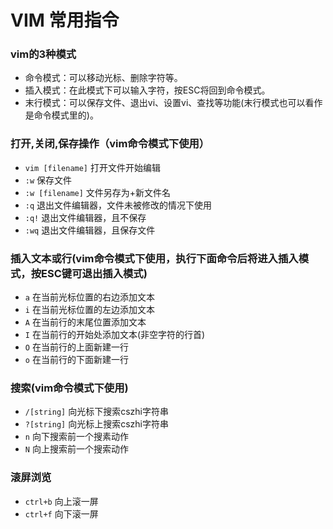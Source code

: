 VIM 常用指令
===========

### vim的3种模式
*	命令模式：可以移动光标、删除字符等。
*	插入模式：在此模式下可以输入字符，按ESC将回到命令模式。
*	末行模式：可以保存文件、退出vi、设置vi、查找等功能(末行模式也可以看作是命令模式里的)。

### 打开,关闭,保存操作（vim命令模式下使用）
*	`vim [filename]`
	打开文件开始编辑
*	`:w`
	保存文件
*	`:w [filename]`
	文件另存为+新文件名
*	`:q`
	退出文件编辑器，文件未被修改的情况下使用
*	`:q!`
	退出文件编辑器，且不保存
*	`:wq`
	退出文件编辑器，且保存文件

### 插入文本或行(vim命令模式下使用，执行下面命令后将进入插入模式，按ESC键可退出插入模式)
*	`a`
	在当前光标位置的右边添加文本
*	`i`
	在当前光标位置的左边添加文本
*	`A`
	在当前行的末尾位置添加文本
*	`I`
	在当前行的开始处添加文本(非空字符的行首)
*	`O`
	在当前行的上面新建一行
*	`o`
	在当前行的下面新建一行

### 搜索(vim命令模式下使用)
*	`/[string]`
	向光标下搜索cszhi字符串
*	`?[string]`
	向光标上搜索cszhi字符串
*	`n`
	向下搜索前一个搜素动作
*	`N`
	向上搜索前一个搜索动作

### 滚屏浏览
*	`ctrl+b`
	向上滚一屏
*	`ctrl+f`
	向下滚一屏